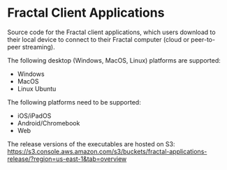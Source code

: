 # Fractal Client Applications

Source code for the Fractal client applications, which users download to their local device to connect to their Fractal computer (cloud or peer-to-peer streaming).

The following desktop (Windows, MacOS, Linux) platforms are supported:
- Windows
- MacOS
- Linux Ubuntu

The following platforms need to be supported:
- iOS/iPadOS
- Android/Chromebook
- Web

The release versions of the executables are hosted on S3: https://s3.console.aws.amazon.com/s3/buckets/fractal-applications-release/?region=us-east-1&tab=overview
